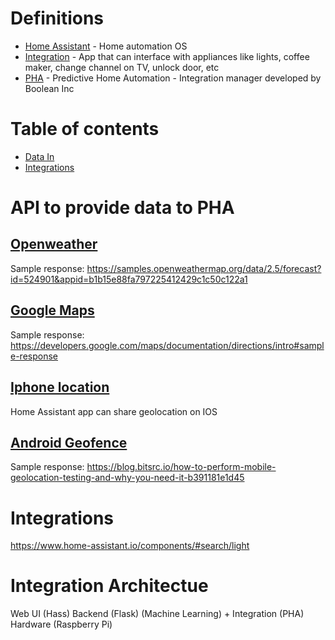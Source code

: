 # Definitions
* [Home Assistant](https://www.home-assistant.io/hassio/) - Home automation OS 
* [Integration](https://www.home-assistant.io/components/#search/light) - App that can interface with appliances like lights, coffee maker, change channel on TV, unlock door, etc
* [PHA](https://github.com/CS3398-Bolians-Booleans/CS3398-Bolians-S2019) - Predictive Home Automation - Integration manager developed by Boolean Inc


# Table of contents
* [Data In](#API-to-provide-data-to-PHA)
* [Integrations](#Integrations)

# API to provide data to PHA

## [Openweather](https://openweathermap.org/appid)

Sample response: https://samples.openweathermap.org/data/2.5/forecast?id=524901&appid=b1b15e88fa797225412429c1c50c122a1


## [Google Maps](https://developers.google.com/maps/documentation/directions/start)


Sample response:
https://developers.google.com/maps/documentation/directions/intro#sample-response


## [Iphone location](https://apps.apple.com/us/app/home-assistant-open-source-home-automation/id1099568401)

Home Assistant app can share geolocation on IOS


## [Android Geofence](https://developer.android.com/training/location/geofencing#java) 

Sample response: https://blog.bitsrc.io/how-to-perform-mobile-geolocation-testing-and-why-you-need-it-b391181e1d45



# Integrations
https://www.home-assistant.io/components/#search/light


# Integration Architectue


Web UI (Hass)
Backend (Flask) (Machine Learning) + Integration (PHA)
Hardware (Raspberry Pi)